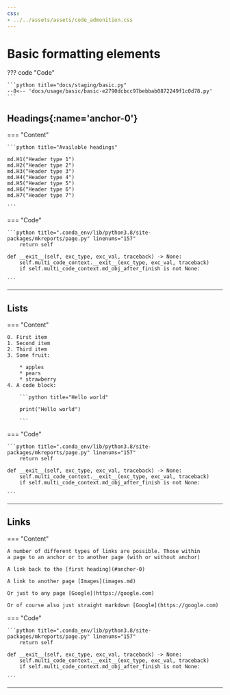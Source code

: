```yaml
---
css:
- ../../assets/assets/code_admonition.css
---
```



# Basic formatting elements

??? code "Code"

    ```python title="docs/staging/basic.py"
    --8<-- 'docs/usage/basic/basic-e2790dcbcc97bebbab0872249f1c0d78.py'
    ```

## Headings[](){:name='anchor-0'}

[comment]: # (id: anchor-0)

=== "Content"

    ```python title="Available headings"

    md.H1("Header type 1")
    md.H2("Header type 2")
    md.H3("Header type 3")
    md.H4("Header type 4")
    md.H5("Header type 5")
    md.H6("Header type 6")
    md.H7("Header type 7")

    ```

=== "Code"

    ```python title=".conda_env/lib/python3.8/site-packages/mkreports/page.py" linenums="157"
        return self

    def __exit__(self, exc_type, exc_val, traceback) -> None:
        self.multi_code_context.__exit__(exc_type, exc_val, traceback)
        if self.multi_code_context.md_obj_after_finish is not None:

    ```

---

## Lists

=== "Content"

    0. First item
    1. Second item
    2. Third item
    3. Some fruit:
    
        * apples
        * pears
        * strawberry
    4. A code block:
    
        ```python title="Hello world"
    
        print("Hello world")                    
    
        ```

=== "Code"

    ```python title=".conda_env/lib/python3.8/site-packages/mkreports/page.py" linenums="157"
        return self

    def __exit__(self, exc_type, exc_val, traceback) -> None:
        self.multi_code_context.__exit__(exc_type, exc_val, traceback)
        if self.multi_code_context.md_obj_after_finish is not None:

    ```

---

## Links

=== "Content"

    A number of different types of links are possible. Those within
    a page to an anchor or to another page (with or without anchor)

    A link back to the [first heading](#anchor-0)

    A link to another page [Images](images.md)

    Or just to any page [Google](https://google.com)

    Or of course also just straight markdown [Google](https://google.com)

=== "Code"

    ```python title=".conda_env/lib/python3.8/site-packages/mkreports/page.py" linenums="157"
        return self

    def __exit__(self, exc_type, exc_val, traceback) -> None:
        self.multi_code_context.__exit__(exc_type, exc_val, traceback)
        if self.multi_code_context.md_obj_after_finish is not None:

    ```

---
